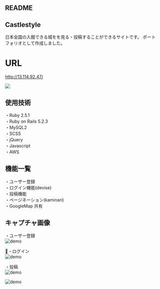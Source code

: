 ## README

 ## Castlestyle
日本全国の入館できる城をを見る・投稿することができるサイトです。  ポートフォリオとして作成しました。
# URL
<http://13.114.92.47/>

![](https://i.gyazo.com/d8905d1e272543161a5afabd61627d9a.jpg)

## 使用技術

・Ruby 2.5.1<br>
・Ruby on Rails 5.2.3<br>
・MySQL2<br>
・SCSS<br>・jQuery<br>
・Javascript  
・AWS

## 機能一覧

・ユーザー登録<br>
・ログイン機能(devise)<br>
・投稿機能<br>
・ページネーション(kaminari)<br>
・GoogleMap 共有

## キャプチャ画像

・ユーザー登録  
![demo](https://gyazo.com/263c0cb560fa4919a92e4f579301e043/raw)  

・ログイン  
![demo](https://gyazo.com/571129bb42f2d1bab8574ac560c356a2/raw)  

・投稿  
![demo](https://gyazo.com/50435e971c08e6b267df8fbdf59757d0/raw)  

![demo](https://gyazo.com/4193a4166d20ce6917711860767bb645/raw)  
